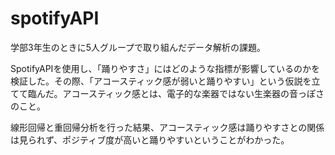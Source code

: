 # spotifyAPI

学部3年生のときに5人グループで取り組んだデータ解析の課題。

SpotifyAPIを使用し、「踊りやすさ」にはどのような指標が影響しているのかを検証した。その際、「アコースティック感が弱いと踊りやすい」という仮説を立てて臨んだ。アコースティック感とは、電子的な楽器ではない生楽器の音っぽさのこと。

線形回帰と重回帰分析を行った結果、アコースティック感は踊りやすさとの関係は見られず、ポジティブ度が高いと踊りやすいということがわかった。
